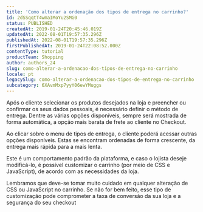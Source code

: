 ```yaml
---
title: 'Como alterar a ordenação dos tipos de entrega no carrinho?'
id: 2dSSqqtT4wmaIMoYu2SMG0
status: PUBLISHED
createdAt: 2019-01-24T20:45:46.019Z
updatedAt: 2022-08-01T19:57:35.296Z
publishedAt: 2022-08-01T19:57:35.296Z
firstPublishedAt: 2019-01-24T22:08:52.000Z
contentType: tutorial
productTeam: Shopping
author: authors_24
slug: como-alterar-a-ordenacao-dos-tipos-de-entrega-no-carrinho
locale: pt
legacySlug: como-alterar-a-ordenacao-dos-tipos-de-entrega-no-carrinho
subcategory: 6XAvmMxp7yyY06ewYMuggs
---
```


Após o cliente selecionar os produtos desejados na loja e preencher ou confirmar os seus dados pessoais, é necessário definir o método de entrega. Dentre as várias opções disponíveis, sempre será mostrada de forma automática, a opção mais barata de frete ao cliente no Checkout.

Ao clicar sobre o menu de tipos de entrega, o cliente poderá acessar outras opções disponíveis. Estas se encontram ordenadas de forma crescente, da entrega mais rápida para a mais lenta.

Este é um comportamento padrão da plataforma, e caso o lojista deseje modificá-lo, é possível customizar o carrinho (por meio de CSS e JavaScript), de acordo com as necessidades da loja.

<div class="alert alert-warning">
Lembramos que deve-se tomar muito cuidado em qualquer alteração de CSS ou JavaScript no carrinho. Se não for bem feito, esse tipo de customização pode comprometer a taxa de conversão da sua loja e a segurança do seu checkout 
</div>
